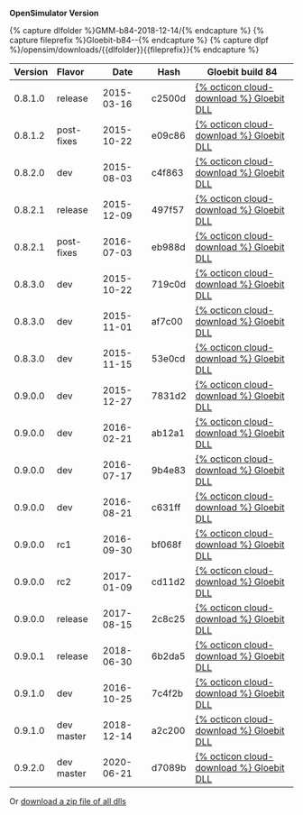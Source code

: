 
**OpenSimulator Version**

{% capture dlfolder %}GMM-b84-2018-12-14/{% endcapture %}
{% capture fileprefix %}Gloebit-b84--{% endcapture %}
{% capture dlpf %}/opensim/downloads/{{dlfolder}}{{fileprefix}}{% endcapture %}

| Version | Flavor     | Date       | Hash   | Gloebit build 84 |
|:--------|:-----------|------------|--------| ---------------- |
| 0.8.1.0 | release    | 2015-03-16 | c2500d | <a href="{{dlpf}}0.8.1.0-release--2015-03-16--c2500d.dll" download>{% octicon cloud-download %} Gloebit DLL</a> |
| 0.8.1.2 | post-fixes | 2015-10-22 | e09c86 | <a href="{{dlpf}}0.8.1.2-post-fixes--2015-10-22--e09c86.dll" download>{% octicon cloud-download %} Gloebit DLL</a> |
| 0.8.2.0 | dev        | 2015-08-03 | c4f863 | <a href="{{dlpf}}0.8.2.0-dev--2015-08-03--c4f863.dll" download>{% octicon cloud-download %} Gloebit DLL</a> |
| 0.8.2.1 | release    | 2015-12-09 | 497f57 | <a href="{{dlpf}}0.8.2.1-release--2015-12-09--497f57.dll" download>{% octicon cloud-download %} Gloebit DLL</a> |
| 0.8.2.1 | post-fixes | 2016-07-03 | eb988d | <a href="{{dlpf}}0.8.2.1-post-fixes--2016-07-03--eb988d.dll" download>{% octicon cloud-download %} Gloebit DLL</a> |
| 0.8.3.0 | dev        | 2015-10-22 | 719c0d | <a href="{{dlpf}}0.8.3.0-dev--2015-10-22--719c0d.dll" download>{% octicon cloud-download %} Gloebit DLL</a> |
| 0.8.3.0 | dev        | 2015-11-01 | af7c00 | <a href="{{dlpf}}0.8.3.0-dev--2015-11-01--af7c00.dll" download>{% octicon cloud-download %} Gloebit DLL</a> |
| 0.8.3.0 | dev        | 2015-11-15 | 53e0cd | <a href="{{dlpf}}0.8.3.0-dev--2015-11-15--53e0cd.dll" download>{% octicon cloud-download %} Gloebit DLL</a> |
| 0.9.0.0 | dev        | 2015-12-27 | 7831d2 | <a href="{{dlpf}}0.9.0.0-dev--2015-12-27--7831d2.dll" download>{% octicon cloud-download %} Gloebit DLL</a> |
| 0.9.0.0 | dev        | 2016-02-21 | ab12a1 | <a href="{{dlpf}}0.9.0.0-dev--2016-02-21--ab12a1.dll" download>{% octicon cloud-download %} Gloebit DLL</a> |
| 0.9.0.0 | dev        | 2016-07-17 | 9b4e83 | <a href="{{dlpf}}0.9.0.0-dev--2016-07-17--9b4e83.dll" download>{% octicon cloud-download %} Gloebit DLL</a> |
| 0.9.0.0 | dev        | 2016-08-21 | c631ff | <a href="{{dlpf}}0.9.0.0-dev-2016-08-21--c631ff.dll" download>{% octicon cloud-download %} Gloebit DLL</a> |
| 0.9.0.0 | rc1        | 2016-09-30 | bf068f | <a href="{{dlpf}}0.9.0.0-rc1--2016-09-30--bf068f.dll" download>{% octicon cloud-download %} Gloebit DLL</a> |
| 0.9.0.0 | rc2        | 2017-01-09 | cd11d2 | <a href="{{dlpf}}0.9.0.0-rc2--2017-01-09--cd11d2.dll" download>{% octicon cloud-download %} Gloebit DLL</a> |
| 0.9.0.0 | release    | 2017-08-15 | 2c8c25 | <a href="{{dlpf}}0.9.0.0-release--2017-08-15--2c8c25.dll" download>{% octicon cloud-download %} Gloebit DLL</a> |
| 0.9.0.1 | release    | 2018-06-30 | 6b2da5 | <a href="{{dlpf}}0.9.0.1-release--2018-06-30--6b2da5.dll" download>{% octicon cloud-download %} Gloebit DLL</a> |
| 0.9.1.0 | dev        | 2016-10-25 | 7c4f2b | <a href="{{dlpf}}0.9.1.0-dev--2016-10-25--7c4f2b.dll" download>{% octicon cloud-download %} Gloebit DLL</a> |
| 0.9.1.0 | dev master | 2018-12-14 | a2c200 | <a href="{{dlpf}}0.9.1.0-dev--2018-12-14--MASTER.dll" download>{% octicon cloud-download %} Gloebit DLL</a> |
| 0.9.2.0 | dev master | 2020-06-21 | d7089b | <a href="{{dlpf}}0.9.2.0-dev--2020-06-21--MASTER.dll" download>{% octicon cloud-download %} Gloebit DLL</a> |

<p>Or <a href="/opensim/downloads/{{dlfolder}}Gloebit_dlls_build-84_2018-12-14.zip">download a zip file of all dlls</a></p>
